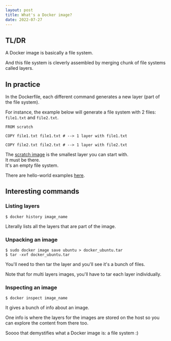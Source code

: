 ```yaml
---
layout: post
title: What's a Docker image?
date: 2022-07-27
---
```


## TL/DR

A Docker image is basically a file system.

And this file system is cleverly assembled by merging chunk of file systems called layers.

## In practice

In the Dockerfile, each different command generates a new layer (part of the file system).

For instance, the example below will generate a file system with 2 files: `file1.txt` and `file2.txt`.

```docker
FROM scratch

COPY file1.txt file1.txt # --> 1 layer with file1.txt

COPY file2.txt file2.txt # --> 1 layer with file2.txt
```

The [scratch image](https://hub.docker.com/_/scratch) is the smallest layer you can start with.  
It must be there.  
It's an empty file system.

There are hello-world examples [here](https://github.com/docker-library/hello-world).  


## Interesting commands

### Listing layers

```
$ docker history image_name
```

Literally lists all the layers that are part of the image.

### Unpacking an image

```
$ sudo docker image save ubuntu > docker_ubuntu.tar
$ tar -xvf docker_ubuntu.tar
```

You'll need to then tar the layer and you'll see it's a bunch of files.

Note that for multi layers images, you'll have to tar each layer individually.


### Inspecting an image

```
$ docker inspect image_name
```

It gives a bunch of info about an image.

One info is where the layers for the images are stored on the host so you can explore the content from there too.


Soooo that demystifies what a Docker image is: a file system :)
